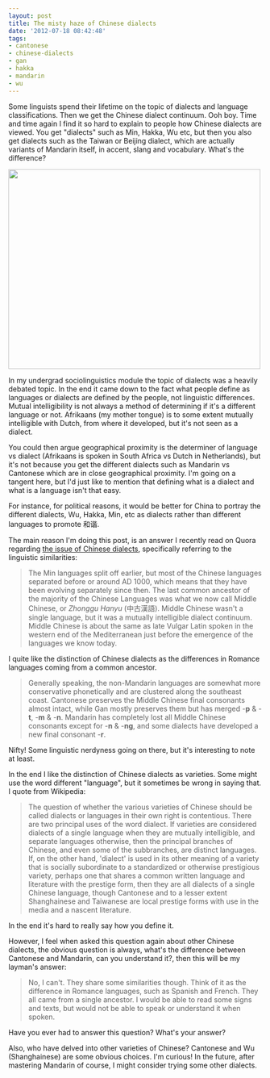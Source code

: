 ```yaml
---
layout: post
title: The misty haze of Chinese dialects
date: '2012-07-18 08:42:48'
tags:
- cantonese
- chinese-dialects
- gan
- hakka
- mandarin
- wu
---
```


Some linguists spend their lifetime on the topic of dialects and language classifications. Then we get the Chinese dialect continuum. Ooh boy. Time and time again I find it so hard to explain to people how Chinese dialects are viewed. You get "dialects" such as Min, Hakka, Wu etc, but then you also get dialects such as the Taiwan or Beijing dialect, which are actually variants of Mandarin itself, in accent, slang and vocabulary. What's the difference?

<a href="http://res.cloudinary.com/daxztt3th/image/upload/v1412837247/chinesedialects_f8tayx.png"><img class="aligncenter size-full wp-image-1077" title="chinesedialects" src="http://res.cloudinary.com/daxztt3th/image/upload/v1412837247/chinesedialects_f8tayx.png" alt="" width="500" height="396" /></a>

In my undergrad sociolinguistics module the topic of dialects was a heavily debated topic. In the end it came down to the fact what people define as languages or dialects are defined by the people, not linguistic differences. Mutual intelligibility is not always a method of determining if it's a different language or not. Afrikaans (my mother tongue) is to some extent mutually intelligible with Dutch, from where it developed, but it's not seen as a dialect.

You could then argue geographical proximity is the determiner of language vs dialect (Afrikaans is spoken in South Africa vs Dutch in Netherlands), but it's not because you get the different dialects such as Mandarin vs Cantonese which are in close geographical proximity. I'm going on a tangent here, but I'd just like to mention that defining what is a dialect and what is a language isn't that easy.

For instance, for political reasons, it would be better for China to portray the different dialects, Wu, Hakka, Min, etc as dialects rather than different languages to promote 和谐.

The main reason I'm doing this post, is an answer I recently read on Quora regarding <a href="http://www.quora.com/Linguistically-speaking-how-similar-are-the-various-dialects-of-Chinese">the issue of Chinese dialects</a>, specifically referring to the linguistic similarities:
<blockquote>The Min languages split off earlier, but most of the Chinese languages separated before or around AD 1000, which means that they have been evolving separately since then. The last common ancestor of the majority of the Chinese Languages was what we now call Middle Chinese, or <em>Zhonggu Hanyu</em> (中古漢語). Middle Chinese wasn't a single language, but it was a mutually intelligible dialect continuum. Middle Chinese is about the same as late Vulgar Latin spoken in the western end of the Mediterranean just before the emergence of the languages we know today.</blockquote>
I quite like the distinction of Chinese dialects as the differences in Romance languages coming from a common ancestor.
<blockquote>Generally speaking, the non-Mandarin languages are somewhat more conservative phonetically and are clustered along the southeast coast. Cantonese preserves the Middle Chinese final consonants almost intact, while Gan mostly preserves them but has merged -<strong>p</strong> &amp; -<strong>t</strong>, -<strong>m</strong> &amp; -<strong>n</strong>. Mandarin has completely lost all Middle Chinese consonants except for -<strong>n</strong> &amp; -<strong>ng</strong>, and some dialects have developed a new final consonant -<strong>r</strong>.</blockquote>
Nifty! Some linguistic nerdyness going on there, but it's interesting to note at least.

In the end I like the distinction of Chinese dialects as varieties. Some might use the word different "language", but it sometimes be wrong in saying that. I quote from Wikipedia:
<blockquote>The question of whether the various varieties of Chinese should be called dialects or languages in their own right is contentious. There are two principal uses of the word dialect. If varieties are considered dialects of a single language when they are mutually intelligible, and separate languages otherwise, then the principal branches of Chinese, and even some of the subbranches, are distinct languages. If, on the other hand, 'dialect' is used in its other meaning of a variety that is socially subordinate to a standardized or otherwise prestigious variety, perhaps one that shares a common written language and literature with the prestige form, then they are all dialects of a single Chinese language, though Cantonese and to a lesser extent Shanghainese and Taiwanese are local prestige forms with use in the media and a nascent literature.</blockquote>
In the end it's hard to really say how you define it.

However, I feel when asked this question again about other Chinese dialects, the obvious question is always, what's the difference between Cantonese and Mandarin, can you understand it?, then this will be my layman's answer:
<blockquote>No, I can't. They share some similarities though. Think of it as the difference in Romance languages, such as Spanish and French. They all came from a single ancestor. I would be able to read some signs and texts, but would not be able to speak or understand it when spoken.</blockquote>
Have you ever had to answer this question? What's your answer?

Also, who have delved into other varieties of Chinese? Cantonese and Wu (Shanghainese) are some obvious choices. I'm curious! In the future, after mastering Mandarin of course, I might consider trying some other dialects.